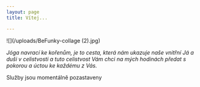```yaml
---
layout: page
title: Vítej...

---
```

![](/uploads/BeFunky-collage (2).jpg)

_Jóga navrací ke kořenům, je to cesta, která nám ukazuje naše vnitřní Já a duši v celistvosti a tuto celistvost Vám chci na mých hodinách předat s pokorou a úctou ke každému z Vás._

Služby jsou momentálně pozastaveny 